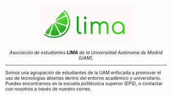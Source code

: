 <p align="center">
    <img src="../assets/logo.svg" width="60%"/>
</p>

<p align="center">
    <em>
        Asociación de estudiantes <b>LIMA</b> de la Universidad Autónoma de Madrid (UAM).
    </em>
</p>

---

Somos una agrupación de estudiantes de la UAM enfocada a promover el uso de tecnologías abiertas dentro del entorno académico y universitario.
Puedes encontrarnos en la escuela politécnica superior (EPS), o contactar con nosotros a través de nuestro correo.

